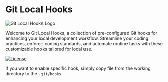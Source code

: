 # Git Local Hooks

![Git Local Hooks Logo](https://i.imgur.com/CGyYkSG.png)

Welcome to Git Local Hooks, a collection of pre-configured Git hooks for enhancing your local development workflow. Streamline your coding practices, enforce coding standards, and automate routine tasks with these customizable hooks tailored for local use.

[![License](https://img.shields.io/badge/License-MIT-blue.svg)](LICENSE)

If you want to enable specific hook, simply copy file from the working directory to the `.git/hooks`
